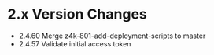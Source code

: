 2.x Version Changes
===================
* 2.4.60 Merge z4k-801-add-deployment-scripts to master
* 2.4.57 Validate initial access token
